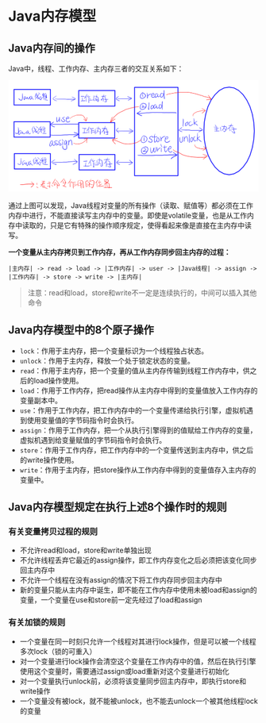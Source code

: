 # Java内存模型

## Java内存间的操作

Java中，线程、工作内存、主内存三者的交互关系如下：

![Java内存间的操作.png](./pic/Java内存间的操作.png)

通过上图可以发现，Java线程对变量的所有操作（读取、赋值等）都必须在工作内存中进行，不能直接读写主内存中的变量。即使是volatile变量，也是从工作内存中读取的，只是它有特殊的操作顺序规定，使得看起来像是直接在主内存中读写。

**一个变量从主内存拷贝到工作内存，再从工作内存同步回主内存的过程：**

```
|主内存| -> read -> load -> |工作内存| -> user -> |Java线程| -> assign -> |工作内存| -> store -> write -> |主内存|
```

> 注意：read和load，store和write不一定是连续执行的，中间可以插入其他命令

## Java内存模型中的8个原子操作

- `lock`：作用于主内存，把一个变量标识为一个线程独占状态。
- `unlock`：作用于主内存，释放一个处于锁定状态的变量。
- `read`：作用于主内存，把一个变量的值从主内存传输到线程工作内存中，供之后的load操作使用。
- `load`：作用于工作内存，把read操作从主内存中得到的变量值放入工作内存的变量副本中。
- `use`：作用于工作内存，把工作内存中的一个变量传递给执行引擎，虚拟机遇到使用变量值的字节码指令时会执行。
- `assign`：作用于工作内存，把一个从执行引擎得到的值赋给工作内存的变量，虚拟机遇到给变量赋值的字节码指令时会执行。
- `store`：作用于工作内存，把工作内存中的一个变量传送到主内存中，供之后的write操作使用。
- `write`：作用于主内存，把store操作从工作内存中得到的变量值存入主内存的变量中。


## Java内存模型规定在执行上述8个操作时的规则

### 有关变量拷贝过程的规则

- 不允许read和load，store和write单独出现
- 不允许线程丢弃它最近的assign操作，即工作内存变化之后必须把该变化同步回主内存中
- 不允许一个线程在没有assign的情况下将工作内存同步回主内存中
- 新的变量只能从主内存中诞生，即不能在工作内存中使用未被load和assign的变量，一个变量在use和store前一定先经过了load和assign

### 有关加锁的规则

- 一个变量在同一时刻只允许一个线程对其进行lock操作，但是可以被一个线程多次lock（锁的可重入）
- 对一个变量进行lock操作会清空这个变量在工作内存中的值，然后在执行引擎使用这个变量时，需要通过assign或load重新对这个变量进行初始化
- 对一个变量执行unlock前，必须将该变量同步回主内存中，即执行store和write操作
- 一个变量没有被lock，就不能被unlock，也不能去unlock一个被其他线程lock的变量


